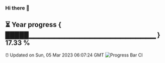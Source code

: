 ### Hi there 👋
⏳ Year progress { █████▁▁▁▁▁▁▁▁▁▁▁▁▁▁▁▁▁▁▁▁▁▁▁▁▁ } 17.33 %
---
⏰ Updated on Sun, 05 Mar 2023 06:07:24 GMT
![Progress Bar CI](https://github.com/Moyi321/Moyi321/workflows/Progress%20Bar%20CI/badge.svg)
